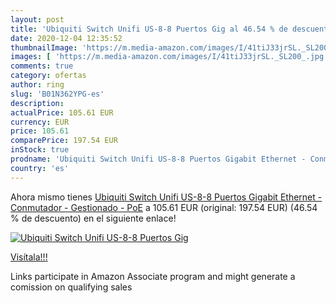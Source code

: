 ```yaml
---
layout: post
title: 'Ubiquiti Switch Unifi US-8-8 Puertos Gig al 46.54 % de descuento'
date: 2020-12-04 12:35:52
thumbnailImage: 'https://m.media-amazon.com/images/I/41tiJ33jrSL._SL200_.jpg'
images: [ 'https://m.media-amazon.com/images/I/41tiJ33jrSL._SL200_.jpg' ]
comments: true
category: ofertas
author: ring
slug: 'B01N362YPG-es'
description:
actualPrice: 105.61 EUR
currency: EUR
price: 105.61
comparePrice: 197.54 EUR
inStock: true
prodname: 'Ubiquiti Switch Unifi US-8-8 Puertos Gigabit Ethernet - Conmutador - Gestionado - PoE'
country: 'es'
---
```


Ahora mismo tienes [Ubiquiti Switch Unifi US-8-8 Puertos Gigabit Ethernet - Conmutador - Gestionado - PoE](https://www.amazon.es/dp/B01N362YPG/?tag=tolees-21) a 105.61 EUR (original: 197.54 EUR) (46.54 %  de descuento) en el siguiente enlace!

[![Ubiquiti Switch Unifi US-8-8 Puertos Gig](https://m.media-amazon.com/images/I/41tiJ33jrSL._SL200_.jpg)](https://www.amazon.es/dp/B01N362YPG/?tag=tolees-21)

[Visítala!!!](https://www.amazon.es/dp/B01N362YPG/?tag=tolees-21)

Links participate in Amazon Associate program and might generate a comission on qualifying sales

